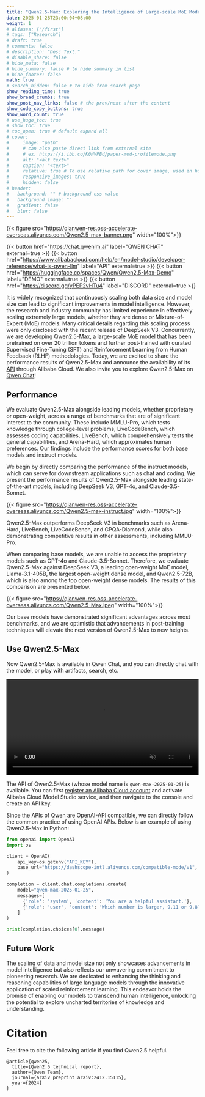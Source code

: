 ```yaml
---
title: "Qwen2.5-Max: Exploring the Intelligence of Large-scale MoE Model"
date: 2025-01-28T23:00:04+08:00
weight: 1
# aliases: ["/first"]
# tags: ["Research"]
# draft: true
# comments: false
# description: "Desc Text."
# disable_share: false
# hide_meta: false
# hide_summary: false # to hide summary in list
# hide_footer: false
math: true
# search_hidden: false # to hide from search page
show_reading_time: true
show_bread_crumbs: true
show_post_nav_links: false # the prev/next after the content
show_code_copy_buttons: true
show_word_count: true
# use_hugo_toc: true
# show_toc: true
# toc_open: true # default expand all
# cover:
#     image: "path"
#     # can also paste direct link from external site
#     # ex. https://i.ibb.co/K0HVPBd/paper-mod-profilemode.png
#     alt: "<alt text>"
#     caption: "<text>"
#     relative: true # To use relative path for cover image, used in hugo Page-bundles
#     responsive_images: true
#     hidden: false
# header:
#   background: "" # background css value
#   background_image: ""
#   gradient: false
#   blur: false
---
```



{{< figure src="https://qianwen-res.oss-accelerate-overseas.aliyuncs.com/Qwen2.5-max-banner.png" width="100%">}}


{{< button href="https://chat.qwenlm.ai" label="QWEN CHAT" external=true >}}
{{< button href="https://www.alibabacloud.com/help/en/model-studio/developer-reference/what-is-qwen-llm" label="API" external=true >}}
{{< button href="https://huggingface.co/spaces/Qwen/Qwen2.5-Max-Demo" label="DEMO" external=true >}}
{{< button href="https://discord.gg/yPEP2vHTu4" label="DISCORD" external=true >}}


It is widely recognized that continuously scaling both data size and model size can lead to significant improvements in model intelligence. However, the research and industry community has limited experience in effectively scaling extremely large models, whether they are dense or Mixture-of-Expert (MoE) models. Many critical details regarding this scaling process were only disclosed with the recent release of DeepSeek V3. Concurrently, we are developing Qwen2.5-Max, a large-scale MoE model that has been pretrained on over 20 trillion tokens and further post-trained with curated Supervised Fine-Tuning (SFT) and Reinforcement Learning from Human Feedback (RLHF) methodologies. Today, we are excited to share the performance results of Qwen2.5-Max and announce the availability of its [API](https://www.alibabacloud.com/help/en/model-studio/getting-started/) through Alibaba Cloud. We also invite you to explore Qwen2.5-Max on [Qwen Chat](https://chat.qwenlm.ai)!


## Performance

We evaluate Qwen2.5-Max alongside leading models, whether proprietary or open-weight, across a range of benchmarks that are of significant interest to the community. These include MMLU-Pro, which tests knowledge through college-level problems, LiveCodeBench, which assesses coding capabilities, LiveBench, which comprehensively tests the general capabilities, and Arena-Hard, which approximates human preferences. Our findings include the performance scores for both base models and instruct models.

We begin by directly comparing the performance of the instruct models, which can serve for downstream applications such as chat and coding. We present the performance results of Qwen2.5-Max alongside leading state-of-the-art models, including DeepSeek V3, GPT-4o, and Claude-3.5-Sonnet.

{{< figure src="https://qianwen-res.oss-accelerate-overseas.aliyuncs.com/Qwen2.5-max-instruct.jpg" width="100%">}}

Qwen2.5-Max outperforms DeepSeek V3 in benchmarks such as Arena-Hard, LiveBench, LiveCodeBench, and GPQA-Diamond, while also demonstrating competitive results in other assessments, including MMLU-Pro.

When comparing base models, we are unable to access the proprietary models such as GPT-4o and Claude-3.5-Sonnet. Therefore, we evaluate Qwen2.5-Max against DeepSeek V3, a leading open-weight MoE model, Llama-3.1-405B, the largest open-weight dense model, and Qwen2.5-72B, which is also among the top open-weight dense models. The results of this comparison are presented below.

{{< figure src="https://qianwen-res.oss-accelerate-overseas.aliyuncs.com/Qwen2.5-Max.jpeg" width="100%">}}

Our base models have demonstrated significant advantages across most benchmarks, and we are optimistic that advancements in post-training techniques will elevate the next version of Qwen2.5-Max to new heights.


## Use Qwen2.5-Max

Now Qwen2.5-Max is available in Qwen Chat, and you can directly chat with the model, or play with artifacts, search, etc.

<video width="100%" autoplay loop muted playsinline>
    <source src="https://qianwen-res.oss-accelerate-overseas.aliyuncs.com/qwen-max.mp4" type="video/mp4">
</video>

The API of Qwen2.5-Max (whose model name is `qwen-max-2025-01-25`) is available. You can first [register an Alibaba Cloud account](https://account.alibabacloud.com/register/intl_register.htm) and activate Alibaba Cloud Model Studio service, and then navigate to the console and create an API key.

Since the APIs of Qwen are OpenAI-API compatible, we can directly follow the common practice of using OpenAI APIs. Below is an example of using Qwen2.5-Max in Python:

``` python
from openai import OpenAI
import os

client = OpenAI(
    api_key=os.getenv("API_KEY"),
    base_url="https://dashscope-intl.aliyuncs.com/compatible-mode/v1",
)

completion = client.chat.completions.create(
    model="qwen-max-2025-01-25",
    messages=[
      {'role': 'system', 'content': 'You are a helpful assistant.'},
      {'role': 'user', 'content': 'Which number is larger, 9.11 or 9.8?'}
    ]
)

print(completion.choices[0].message)
```


## Future Work

The scaling of data and model size not only showcases advancements in model intelligence but also reflects our unwavering commitment to pioneering research. We are dedicated to enhancing the thinking and reasoning capabilities of large language models through the innovative application of scaled reinforcement learning. This endeavor holds the promise of enabling our models to transcend human intelligence, unlocking the potential to explore uncharted territories of knowledge and understanding.


# Citation

Feel free to cite the following article if you find Qwen2.5 helpful.

```
@article{qwen25,
  title={Qwen2.5 technical report},
  author={Qwen Team},
  journal={arXiv preprint arXiv:2412.15115},
  year={2024}
}
```

